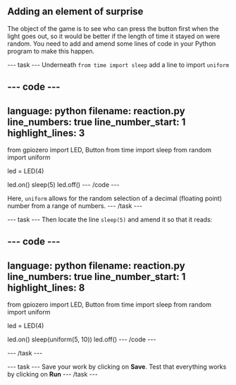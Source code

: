 ## Adding an element of surprise

The object of the game is to see who can press the button first when the light goes out, so it would be better if the length of time it stayed on were random. You need to add and amend some lines of code in your Python program to make this happen.

--- task ---
Underneath `from time import sleep` add a line to import `uniform`

--- code ---
---
language: python
filename: reaction.py
line_numbers: true
line_number_start: 1
highlight_lines: 3
---
from gpiozero import LED, Button
from time import sleep
from random import uniform

led = LED(4)

led.on()
sleep(5)
led.off()
--- /code ---

Here, `uniform` allows for the random selection of a decimal (floating point) number from a range of numbers.
--- /task ---

--- task ---
Then locate the line `sleep(5)` and amend it so that it reads:

--- code ---
---
language: python
filename: reaction.py
line_numbers: true
line_number_start: 1
highlight_lines: 8
---
from gpiozero import LED, Button
from time import sleep
from random import uniform

led = LED(4)

led.on()
sleep(uniform(5, 10))
led.off()
--- /code ---

--- /task ---

--- task ---
Save your work by clicking on **Save**. Test that everything works by clicking on **Run**
--- /task ---

